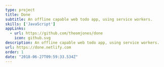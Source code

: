 ```yaml
---
type: project
title: Done
subtitle: An offline capable web todo app, using service workers.
skills: ['JavaScript']
appLinks: 
  - url: https://github.com/theomjones/done
    icon: github.svg
description: An offline capable web todo app, using service workers.
url: https://done.netlify.com
order: 1
date: "2018-06-27T09:59:33.534Z"
---
```


